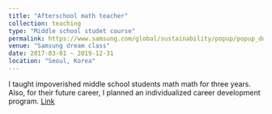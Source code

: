 ```yaml
---
title: "Afterschool math teacher"
collection: teaching
type: "Middle school studet course"
permalink: https://www.samsung.com/global/sustainability/popup/popup_doc/AYUrztWKEvIAIx_C/
venue: "Samsung dream class"
date: 2017-03-01 ~ 2019-12-31
location: "Seoul, Korea"
---
```


I taught impoverished middle school students math math for three years. 
Also, for their future career, I planned an individualized career development program.
[Link](https://www.samsung.com/global/sustainability/popup/popup_doc/AYUrztWKEvIAIx_C/)


